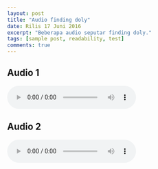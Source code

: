 ```yaml
---
layout: post
title: "Audio finding doly"
date: Rilis 17 Juni 2016
excerpt: "Beberapa audio seputar finding doly."
tags: [sample post, readability, test]
comments: true
---
```


## Audio 1

<audio controls>
  <source src="//ab.ogg" type="audio/ogg">
Your browser does not support the audio element.
</audio>

## Audio 2

<audio controls>
  <source src="//ss.m4a" type="audio/mp4">
Your browser does not support the audio element.
</audio>

